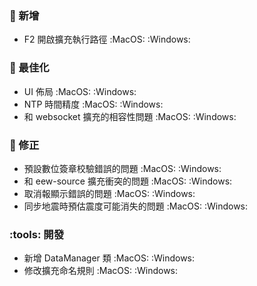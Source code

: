 ### :star2: 新增

- F2 開啟擴充執行路徑 :MacOS: :Windows:

### :electric_plug: 最佳化

- UI 佈局 :MacOS: :Windows:
- NTP 時間精度 :MacOS: :Windows:
- 和 websocket 擴充的相容性問題 :MacOS: :Windows:

### :lady_beetle: 修正

- 預設數位簽章校驗錯誤的問題 :MacOS: :Windows:
- 和 eew-source 擴充衝突的問題 :MacOS: :Windows:
- 取消報顯示錯誤的問題 :MacOS: :Windows:
- 同步地震時預估震度可能消失的問題 :MacOS: :Windows:

### :tools: 開發

- 新增 DataManager 類 :MacOS: :Windows:
- 修改擴充命名規則 :MacOS: :Windows:

